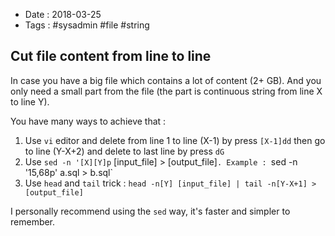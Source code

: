 - Date : 2018-03-25
- Tags : #sysadmin #file #string

## Cut file content from line to line

In case you have a big file which contains a lot of content (2+ GB). And you only need a small part from the file (the part is continuous string from line X to line Y).

You have many ways to achieve that :

1. Use `vi` editor and delete from line 1 to line (X-1) by press `[X-1]dd` then go to line (Y-X+2) and delete to last line by press `dG`
2. Use `sed -n '[X][Y]p` [input_file] > [output_file]`. Example : `sed -n '15,68p' a.sql > b.sql`
3. Use `head` and `tail` trick : `head -n[Y] [input_file] | tail -n[Y-X+1] > [output_file]`

I personally recommend using the `sed` way, it's faster and simpler to remember.

